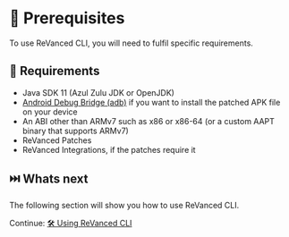 # 💼 Prerequisites

To use ReVanced CLI, you will need to fulfil specific requirements.

## 🤝 Requirements

- Java SDK 11 (Azul Zulu JDK or OpenJDK)
- [Android Debug Bridge (adb)](https://developer.android.com/studio/command-line/adb) if you want to install the patched APK file on your device
- An ABI other than ARMv7 such as x86 or x86-64 (or a custom AAPT binary that supports ARMv7)
- ReVanced Patches
- ReVanced Integrations, if the patches require it

## ⏭️ Whats next

The following section will show you how to use ReVanced CLI.

Continue: [🛠️ Using ReVanced CLI](1_usage.md)
